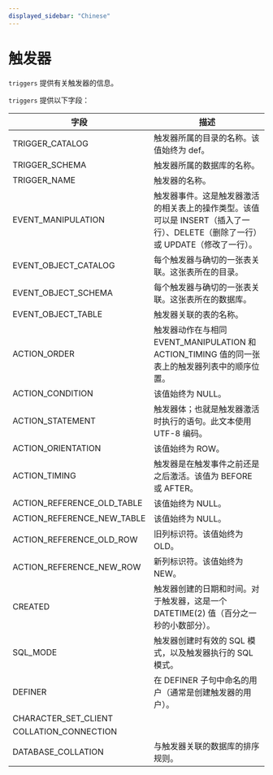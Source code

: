 ```yaml
---
displayed_sidebar: "Chinese"
---
```


# 触发器

`triggers` 提供有关触发器的信息。

`triggers` 提供以下字段：

| 字段                       | 描述                                                         |
| -------------------------- | ------------------------------------------------------------ |
| TRIGGER_CATALOG            | 触发器所属的目录的名称。该值始终为 def。                     |
| TRIGGER_SCHEMA             | 触发器所属的数据库的名称。                                   |
| TRIGGER_NAME               | 触发器的名称。                                               |
| EVENT_MANIPULATION         | 触发器事件。这是触发器激活的相关表上的操作类型。该值可以是 INSERT（插入了一行）、DELETE（删除了一行）或 UPDATE（修改了一行）。 |
| EVENT_OBJECT_CATALOG       | 每个触发器与确切的一张表关联。这张表所在的目录。             |
| EVENT_OBJECT_SCHEMA        | 每个触发器与确切的一张表关联。这张表所在的数据库。           |
| EVENT_OBJECT_TABLE         | 触发器关联的表的名称。                                       |
| ACTION_ORDER               | 触发器动作在与相同 EVENT_MANIPULATION 和 ACTION_TIMING 值的同一张表上的触发器列表中的顺序位置。 |
| ACTION_CONDITION           | 该值始终为 NULL。                                            |
| ACTION_STATEMENT           | 触发器体；也就是触发器激活时执行的语句。此文本使用 UTF-8 编码。 |
| ACTION_ORIENTATION         | 该值始终为 ROW。                                             |
| ACTION_TIMING              | 触发器是在触发事件之前还是之后激活。该值为 BEFORE 或 AFTER。 |
| ACTION_REFERENCE_OLD_TABLE | 该值始终为 NULL。                                            |
| ACTION_REFERENCE_NEW_TABLE | 该值始终为 NULL。                                            |
| ACTION_REFERENCE_OLD_ROW   | 旧列标识符。该值始终为 OLD。                                 |
| ACTION_REFERENCE_NEW_ROW   | 新列标识符。该值始终为 NEW。                                 |
| CREATED                    | 触发器创建的日期和时间。对于触发器，这是一个 DATETIME(2) 值（百分之一秒的小数部分）。 |
| SQL_MODE                   | 触发器创建时有效的 SQL 模式，以及触发器执行的 SQL 模式。     |
| DEFINER                    | 在 DEFINER 子句中命名的用户（通常是创建触发器的用户）。      |
| CHARACTER_SET_CLIENT       |                                                              |
| COLLATION_CONNECTION       |                                                              |
| DATABASE_COLLATION         | 与触发器关联的数据库的排序规则。                             |